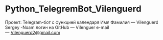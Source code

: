 # Python_TelegremBot_Vilenguerd

Проект: Telegram-бот с функцией календаря
Имя Фамилия — Vilenguerd Sergey -Noam
логин на GitHub — Vilenguer
e-mail — Vilenguerd2@gmail.com
